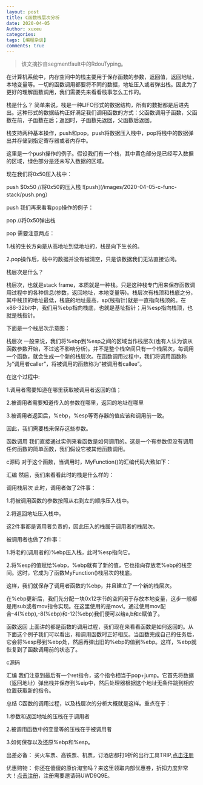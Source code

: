 ```yaml
---
layout: post
title: C函数栈层次分析
date: 2020-04-05
Author: xuxeu
categories: 
tags: [编程杂谈]
comments: true
---
```


> 该文摘抄自segmentfault中的RdouTyping。


在计算机系统中，内存空间中的栈主要用于保存函数的参数，返回值，返回地址，本地变量等。一切的函数调用都要将不同的数据，地址压入或者弹出栈。因此为了更好的理解函数调用，我们需要先来看看栈事怎么工作的。

栈是什么？
简单来说，栈是一种LIFO形式的数据结构，所有的数据都是后进先出。这种形式的数据结构正好满足我们调用函数的方式：父函数调用子函数，父函数在前，子函数在后；返回时，子函数先返回，父函数后返回。

栈支持两种基本操作，push和pop。push将数据压入栈中，pop将栈中的数据弹出并存储到指定寄存器或者内存中。

这里是一个push操作的例子。假设我们有一个栈，其中黄色部分是已经写入数据的区域，绿色部分是还未写入数据的区域。

现在我们将0x50压入栈中：

push $0x50    //将0x50的压入栈
![push](/images/2020-04-05-c-func-stack/push.png）

push
我们再来看看pop操作的例子：

pop    //将0x50弹出栈


pop
需要注意两点：

1.栈的生长方向是从高地址到低地址的，栈是向下生长的。

2.pop操作后，栈中的数据并没有被清空，只是该数据我们无法直接访问。

栈层次是什么？

栈层次，也就是stack frame，本质就是一种栈。只是这种栈专门用来保存函数调用过程中的各种信息(参数，返回地址，本地变量等)。栈层次有栈顶和栈底之分，其中栈顶的地址最低，栈底的地址最高，sp(栈指针)就是一直指向栈顶的。在x86-32bit中，我们用%ebp指向栈底，也就是基址指针；用%esp指向栈顶，也就是栈指针。

下面是一个栈层次示意图：




栈层次
一般来说，我们将%ebp到%esp之间的区域当作栈层次(也有人认为该从函数参数开始，不过这不影响分析)。并不是整个栈空间只有一个栈层次，每调用一个函数，就会生成一个新的栈层次。在函数调用过程中，我们将调用函数称为“调用者caller”，将被调用的函数称为“被调用者callee”。

在这个过程中:

1.调用者需要知道在哪里获取被调用者返回的值；

2.被调用者需要知道传入的参数在哪里，返回的地址在哪里

3.被调用者返回后，%ebp，%esp等寄存器的值应该和调用前一致。

因此，我们需要栈来保存这些参数。

函数调用
我们直接通过实例来看函数是如何调用的。这是一个有参数但没有调用任何函数的简单函数，我们假设它被其他函数调用。


c源码
对于这个函数，当调用时，MyFunction()的汇编代码大致如下：




汇编
然后，我们来看看此时的栈是什么样的：



调用栈层次
此时，调用者做了2件事：

1.将被调用函数的参数按照从右到左的顺序压入栈中。

2.将返回地址压入栈中。

这2件事都是调用者负责的，因此压入的栈属于调用者的栈层次。

被调用者也做了2件事：

1.将老的(调用者的)%ebp压入栈，此时%esp指向它。

2.将%esp的值赋给%ebp，%ebp就有了新的值，它也指向存放老%ebp的栈空间。这时，它成为了函数MyFunction()栈层次的栈底。

这样，我们就保存了调用者函数的%ebp，并且建立了一个新的栈层次。

在%ebp更新后，我们先分配一块0x12字节的空间用于存放本地变量，这步一般都是用sub或者mov指令实现。在这里使用的是movl。通过使用mov配合-4(%ebp),-8(%ebp)和-12(%ebp)我们便可以给a,b和c赋值了。

函数返回
上面讲的都是函数的调用过程，我们现在来看看函数是如何返回的。从下面这个例子我们可以看出，和调用函数时正好相反。当函数完成自己的任务后，它会将%esp移到%ebp处，然后再弹出旧的%ebp的值到%ebp。这样，%ebp就恢复到了函数调用前的状态了。


c源码

汇编
我们注意到最后有一个ret指令，这个指令相当于pop+jump。它首先将数据（返回地址）弹出栈并保存到%eip中，然后处理器根据这个地址无条件跳到相应位置获取新的指令。

总结
C函数的调用过程，以及栈层次的分析大概就是这样。重点在于：

1.参数和返回地址的压栈在于调用者

2.被调用函数中的变量等的压栈在于被调用者

3.如何保存以及还原%ebp和%esp。

出差必备：
买火车票、高铁票、机票，订酒店都打9折的出行工具TRIP,[点击注册](https://h5.itrip.world/#/register/6tpd1Z)

优惠购物：
你还在傻傻的原价淘宝吗？来这里领取内部优惠券，折扣力度非常大！[点击注册](http://url.cn/5KRkJq6)，注册需要邀请码UWD9Q9E。